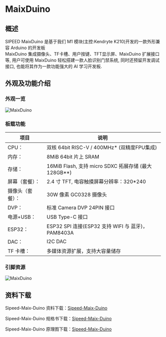 MaixDuino
=====

## 概述

  SIPEED MaixDuino 是基于我们 M1 模块(主控:Kendryte K210)开发的一款外形兼容 Arduino 的开发板
  <br/>MaixDuino 集成摄像头、TF卡槽、用户按键、TFT显示屏、MaixDuino 扩展接口等, 用户可使用 MaixDuino 轻松搭建一款人脸识别门禁系统, 同时还预留开发调试接口, 也能将其作为一款功能强大的 AI 学习开发板.

## 外观及功能介绍

### 外观一览

![MaixDuino](../../assets/hardware/maix_duino/maixduino_4.png)

### 板载功能

| 项目 | 说明 |
| ---- | ---- |
|CPU：|双核 64bit RISC-V / 400MHz* (双精度FPU集成)|
|内存：|8MiB 64bit 片上 SRAM|
|存储：|16MiB Flash, 支持 micro SDXC 拓展存储 (最大128GB**)|
|屏幕（套餐）：|2.4 寸 TFT, 电容触摸屏幕分辨率：320\*240 |
|摄像头（套餐）：| 30W 像素 GC0328 摄像头 |
|DVP：|标准 Camera DVP 24PIN 接口|
|电源+USB：|USB Type-C 接口|
|ESP32：|ESP32 SPI 连接(ESP32 支持 WIFI 与 蓝牙)，PAM8403A|
|DAC：|I2C DAC|
|TF 卡槽：|多媒体资源扩展，支持大容量储存|

### 引脚资源

![MaixDuino](../../assets/hardware/maix_duino/sipeed_maixduin_pins.png)

## 资料下载

Sipeed-Maix-Duino 资料下载：[Sipeed-Maix-Duino](https://dl.sipeed.com/shareURL/MAIX/HDK/Sipeed-Maixduino/)

Sipeed-Maix-Duino 规格书下载：[Sipeed-Maix-Duino](https://dl.sipeed.com/shareURL/MAIX/HDK/Sipeed-Maixduino/Specifications)

Sipeed-Maix-Duino 原理图下载：[Sipeed-Maix-Duino][Sipeed-Maix-Duino]

[Sipeed-Maix-Duino]: https://dl.sipeed.com/fileList/MAIX/HDK/Sipeed-Maixduino/Maixduino_2832/Maixduino_2832(Schematic).pdf